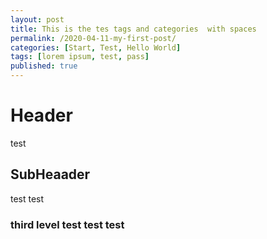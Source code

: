```yaml
---
layout: post
title: This is the tes tags and categories  with spaces
permalink: /2020-04-11-my-first-post/
categories: [Start, Test, Hello World]
tags: [lorem ipsum, test, pass]
published: true
---
```

# Header
test
## SubHeaader
test test
### third level test test test
